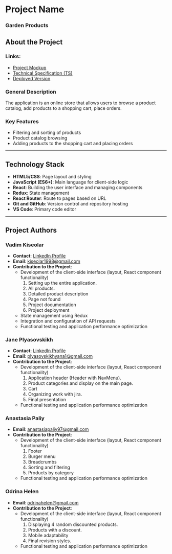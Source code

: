 # Project Name
### Garden Products

## About the Project
### Links:
- [Project Mockup](https://www.figma.com/design/SDNWLzCWkh9ZXdCpWEaByv/project-frontend?node-id=280-1136&node-type=canvas&t=FyrlGIjH4ae3m55u-0)
- [Technical Specification (TS)](https://docs.google.com/document/d/1RU3XZ0tYzUHOfF7ijKEsZjT7f086xNL8-OiYQt-cKFk/edit?tab=t.0)
- [Deployed Version](https://gardenproject-fe-telran.onrender.com/)

### General Description
The application is an online store that allows users to browse a product catalog, add products to a shopping cart, place orders.



### Key Features
- Filtering and sorting of products
- Product catalog browsing 
- Adding products to the shopping cart and placing orders

---

## Technology Stack
- **HTML5/CSS**: Page layout and styling
- **JavaScript (ES6+)**: Main language for client-side logic
- **React**: Building the user interface and managing components
- **Redux**: State management
- **React Router**: Route to pages based on URL
- **Git and GitHub**: Version control and repository hosting
- **VS Code**: Primary code editor

---

## Project Authors
### Vadim Kiseolar
- **Contact**:
  [LinkedIn Profile](https://www.linkedin.com/in/vadim-kiseolar-67b4aa300/)
- **Email**: 
  kiseolar1998@gmail.com
- **Contribution to the Project**:
  - Development of the client-side interface (layout, React component functionality)
      1. Setting up the entire application.
      2. All products.
      3. Detailed product description
      4. Page not found
      5. Project documentation
      6. Project deployment
  - State management using Redux
  - Integration and configuration of API requests
  - Functional testing and application performance optimization
  

### Jane Plyasovskikh
- **Contact**: 
  [LinkedIn Profile](https://www.linkedin.com/in/yanaplyasovskikh-27b835244/)
- **Email**: 
plyasovskikhyana1@gmail.com
- **Contribution to the Project**:
  - Development of the client-side interface (layout, React component functionality)
      1. Application header (Header with NavMenu).
      2. Product categories and display on the main page.
      3. Cart
      4. Organizing work with jira.
      5. Final presentation
  - Functional testing and application performance optimization

### Anastasia Paliy
- **Email**: 
anastasiapaliy97@gmail.com
- **Contribution to the Project**:
  - Development of the client-side interface (layout, React component functionality)
      1. Footer
      2. Burger menu
      3. Breadcrumbs
      4. Sorting and filtering
      5. Products by category
  - Functional testing and application performance optimization

### Odrina Helen
- **Email**: 
odrinahelen@gmail.com
- **Contribution to the Project**:
  - Development of the client-side interface (layout, React component functionality)
      1. Displaying 4 random discounted products.
      2. Products with a discount.
      3. Mobile adaptability
      4. Final revision styles.
  - Functional testing and application performance optimization
